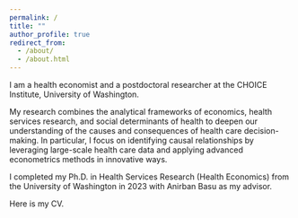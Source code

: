 ```yaml
---
permalink: /
title: ""
author_profile: true
redirect_from: 
  - /about/
  - /about.html
---
```

I am a health economist and a postdoctoral researcher at the CHOICE Institute, University of Washington.

My research combines the analytical frameworks of economics, health services research, and social determinants of health to deepen our understanding of the causes and consequences of health care decision-making. In particular, I focus on identifying causal relationships by leveraging large-scale health care data and applying advanced econometrics methods in innovative ways.

I completed my Ph.D. in Health Services Research (Health Economics) from the University of Washington in 2023 with Anirban Basu as my advisor.

Here is my CV.
